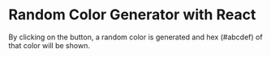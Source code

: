 # Random Color Generator with React

By clicking on the button, a random color is generated and hex (#abcdef) of that color will be shown.
